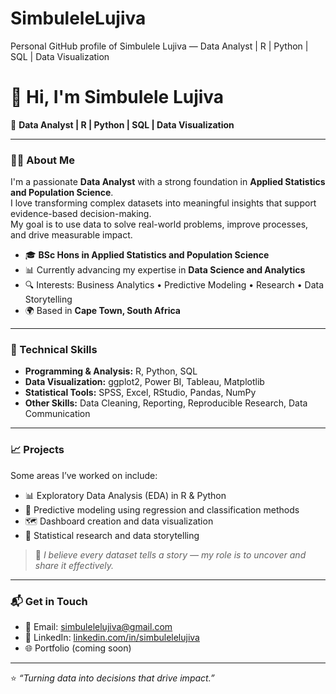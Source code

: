 # SimbuleleLujiva
Personal GitHub profile of Simbulele Lujiva — Data Analyst | R | Python | SQL | Data Visualization
# 👋 Hi, I'm Simbulele Lujiva  

🎯 **Data Analyst | R | Python | SQL | Data Visualization**

---

### 👨‍💻 About Me  
I'm a passionate **Data Analyst** with a strong foundation in **Applied Statistics and Population Science**.  
I love transforming complex datasets into meaningful insights that support evidence-based decision-making.  
My goal is to use data to solve real-world problems, improve processes, and drive measurable impact.  

- 🎓 **BSc Hons in Applied Statistics and Population Science**  
- 📊 Currently advancing my expertise in **Data Science and Analytics**  
- 🔍 Interests: Business Analytics • Predictive Modeling • Research • Data Storytelling  
- 🌍 Based in **Cape Town, South Africa**

---

### 🧠 Technical Skills  
- **Programming & Analysis:** R, Python, SQL  
- **Data Visualization:** ggplot2, Power BI, Tableau, Matplotlib  
- **Statistical Tools:** SPSS, Excel, RStudio, Pandas, NumPy  
- **Other Skills:** Data Cleaning, Reporting, Reproducible Research, Data Communication  

---

### 📈 Projects  
Some areas I’ve worked on include:  
- 📊 Exploratory Data Analysis (EDA) in R & Python  
- 🧩 Predictive modeling using regression and classification methods  
- 🗺️ Dashboard creation and data visualization  
- 🧮 Statistical research and data storytelling  

> 🧠 *I believe every dataset tells a story — my role is to uncover and share it effectively.*

---

### 📬 Get in Touch  
- 📧 Email: [simbulelelujiva@gmail.com](mailto:simbulelelujiva@gmail.com)  
- 💼 LinkedIn: [linkedin.com/in/simbulelelujiva](https://linkedin.com/in/simbulelelujiva)  
- 🌐 Portfolio (coming soon)  

---

⭐️ *“Turning data into decisions that drive impact.”*
